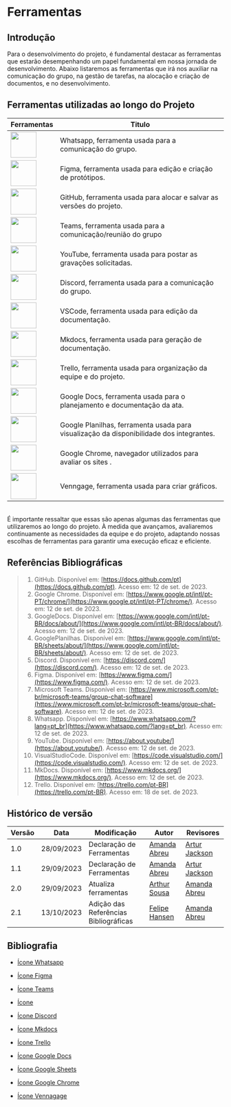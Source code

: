# Ferramentas

## Introdução

Para o desenvolvimento do projeto, é fundamental destacar as ferramentas que estarão desempenhando um papel fundamental em nossa jornada de desenvolvimento. Abaixo listaremos as ferramentas que irá nos auxiliar na comunicação do grupo, na gestão de tarefas, na alocação e criação de documentos, e no desenvolvimento.

## Ferramentas utilizadas ao longo do Projeto

| Ferramentas   | Titulo                |
|--------------|-----------------------|
| <img src="https://i.pinimg.com/564x/e6/85/55/e685555d3879dd2407d668086ee7208a.jpg" width=60>   | Whatsapp, ferramenta usada para a comunicação do grupo. |
| <img src="https://i.pinimg.com/564x/17/06/c9/1706c9f16bd08eb5e03f1df3e0a94a1c.jpg" width=60>   | Figma, ferramenta usada para edição e criação de protótipos. |
| <img src="https://i.pinimg.com/564x/f9/a6/12/f9a6129b0d10fd385e85a8cc50e25e15.jpg" width=60>   | GitHub, ferramenta usada para alocar e salvar as versões do projeto. |
| <img src="https://i.pinimg.com/564x/7f/2d/ec/7f2deca4b7b1b4821d04bc274f6d5952.jpg" width=60>   | Teams, ferramenta usada para a comunicação/reunião do grupo |
| <img src="https://i.pinimg.com/564x/9c/d5/00/9cd500ccd6f558737c0d7f40773ec592.jpg" width=60>   | YouTube, ferramenta usada para postar as gravações solicitadas. |
| <img src="https://i.pinimg.com/736x/3c/01/4a/3c014a1bf0cd1f1f2afe8f1d777c3f7a.jpg" width=60>   | Discord, ferramenta usada para a comunicação do grupo. |
| <img src="https://i.pinimg.com/564x/60/b9/04/60b904c289a5efab59301fbede03dc84.jpg" width=60>   | VSCode, ferramenta usada para edição da documentação. |
| <img src="https://gdm-catalog-fmapi-prod.imgix.net/ProductLogo/37521c65-4bd8-44fb-ac25-f80bbe193828.png?auto=format,compress&size=150" width=60>   | Mkdocs, ferramenta usada para geração de documentação. |
| <img src="https://cdn.icon-icons.com/icons2/2415/PNG/512/trello_plain_logo_icon_146319.png" width=60>   | Trello, ferramenta usada para organização da equipe e do projeto. |
| <img src="https://upload.wikimedia.org/wikipedia/commons/thumb/0/01/Google_Docs_logo_%282014-2020%29.svg/47px-Google_Docs_logo_%282014-2020%29.svg.png?20220322143607" width=60>   | Google Docs, ferramenta usada para o planejamento e documentação da ata. |
| <img src="https://upload.wikimedia.org/wikipedia/commons/3/30/Google_Sheets_logo_%282014-2020%29.svg" width=60>   | Google Planilhas, ferramenta usada para visualização da disponibilidade dos integrantes. |
| <img src="https://upload.wikimedia.org/wikipedia/commons/e/e1/Google_Chrome_icon_%28February_2022%29.svg" width=60>   | Google Chrome, navegador utilizados para avaliar os sites . |
| <img src="https://infograph.venngage.com/media/v2_img/logo_blue.svg" width=60>   | Venngage, ferramenta usada para criar gráficos. |

<br>
É importante ressaltar que essas são apenas algumas das ferramentas que utilizaremos ao longo do projeto. À medida que avançamos, avaliaremos continuamente as necessidades da equipe e do projeto, adaptando nossas escolhas de ferramentas para garantir uma execução eficaz e eficiente.

## Referências Bibliográficas

>1. GitHub. Disponível em: [https://docs.github.com/pt](https://docs.github.com/pt). Acesso em: 12 de set. de 2023.
>2. Google Chrome. Disponível em: [https://www.google.pt/intl/pt-PT/chrome/](https://www.google.pt/intl/pt-PT/chrome/). Acesso em: 12 de set. de 2023.
>3. GoogleDocs. Disponível em: [https://www.google.com/intl/pt-BR/docs/about/](https://www.google.com/intl/pt-BR/docs/about/). Acesso em: 12 de set. de 2023.
>4. GooglePlanilhas. Disponível em: [https://www.google.com/intl/pt-BR/sheets/about/](https://www.google.com/intl/pt-BR/sheets/about/). Acesso em: 12 de set. de 2023.
>5. Discord. Disponível em: [https://discord.com/](https://discord.com/). Acesso em: 12 de set. de 2023.
>6. Figma. Disponível em: [https://www.figma.com/](https://www.figma.com/). Acesso em: 12 de set. de 2023.
>7. Microsoft Teams. Disponível em: [https://www.microsoft.com/pt-br/microsoft-teams/group-chat-software](https://www.microsoft.com/pt-br/microsoft-teams/group-chat-software). Acesso em: 12 de set. de 2023.
>8. Whatsapp. Disponível em: [https://www.whatsapp.com/?lang=pt_br](https://www.whatsapp.com/?lang=pt_br). Acesso em: 12 de set. de 2023.
>9. YouTube. Disponível em: [https://about.youtube/](https://about.youtube/). Acesso em: 12 de set. de 2023.
>10. VisualStudioCode. Disponível em: [https://code.visualstudio.com/](https://code.visualstudio.com/). Acesso em: 12 de set. de 2023.
>11. MkDocs. Disponível em: [https://www.mkdocs.org/](https://www.mkdocs.org/). Acesso em: 12 de set. de 2023.
>12. Trello. Disponível em: [https://trello.com/pt-BR](https://trello.com/pt-BR). Acesso em: 18 de set. de 2023.

## Histórico de versão

| Versão | Data       | Modificação                             | Autor                         | Revisores                         |
| ------ | ---------- | --------------------------------------- | ----------------------------- |-----------------------------------|
|    1.0   |   28/09/2023   |   Declaração de Ferramentas | [Amanda Abreu](https://github.com/Amandaaaaabreu) | [Artur Jackson](https://github.com/artur-jack) |
|    1.1   |   29/09/2023   |   Declaração de Ferramentas | [Amanda Abreu](https://github.com/Amandaaaaabreu) | [Artur Jackson](https://github.com/artur-jack) |
|    2.0   |   29/09/2023   |   Atualiza ferramentas | [Arthur Sousa](https://github.com/arthurrsousa) | [Amanda Abreu](https://github.com/Amandaaaaabreu) |
|    2.1   |   13/10/2023   |   Adição das Referências Bibliográficas | [Felipe Hansen](https://github.com/FHansen98) | [Amanda Abreu](https://github.com/Amandaaaaabreu) |


## Bibliografia

* [Ícone Whatsapp](https://i.pinimg.com/564x/e6/85/55/e685555d3879dd2407d668086ee7208a.jpg)

* [Ícone Figma](https://i.pinimg.com/564x/17/06/c9/1706c9f16bd08eb5e03f1df3e0a94a1c.jpg)

* [Ícone Teams](https://i.pinimg.com/564x/7f/2d/ec/7f2deca4b7b1b4821d04bc274f6d5952.jpg)

* [Ícone](https://i.pinimg.com/564x/7f/2d/ec/7f2deca4b7b1b4821d04bc274f6d5952.jpg)

* [Ícone Discord](https://i.pinimg.com/736x/3c/01/4a/3c014a1bf0cd1f1f2afe8f1d777c3f7a.jpg)

* [Ícone Mkdocs](https://gdm-catalog-fmapi-prod.imgix.net/ProductLogo/37521c65-4bd8-44fb-ac25-f80bbe193828.png?auto=format,compress&size=150)

* [Ícone Trello](https://logosmarcas.net/wp-content/uploads/2021/03/Trello-Logo.png)

* [Ícone Google Docs](https://1000logos.net/wp-content/uploads/2023/01/Google-Docs-logo.png)

* [Ícone Google Sheets](https://upload.wikimedia.org/wikipedia/commons/3/30/Google_Sheets_logo_%282014-2020%29.svg)

* [Ícone Google Chrome](https://upload.wikimedia.org/wikipedia/commons/e/e1/Google_Chrome_icon_%28February_2022%29.svg)

* [Ícone Vennagage](https://infograph.venngage.com/infographics)